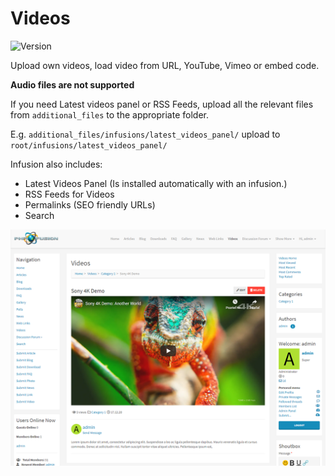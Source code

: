 # Videos

![Version](https://img.shields.io/badge/Version-1.1.4-blue.svg)

Upload own videos, load video from URL, YouTube, Vimeo or embed code.

**Audio files are not supported**

If you need Latest videos panel or RSS Feeds, upload all the relevant files from `additional_files` to the appropriate folder.

E.g. `additional_files/infusions/latest_videos_panel/` upload to `root/infusions/latest_videos_panel/`

Infusion also includes:
- Latest Videos Panel (Is installed automatically with an infusion.)
- RSS Feeds for Videos
- Permalinks (SEO friendly URLs)
- Search

![Preview](screenshot.png)
